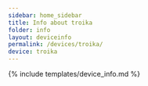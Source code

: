 ```yaml
---
sidebar: home_sidebar
title: Info about troika
folder: info
layout: deviceinfo
permalink: /devices/troika/
device: troika
---
```

{% include templates/device_info.md %}
